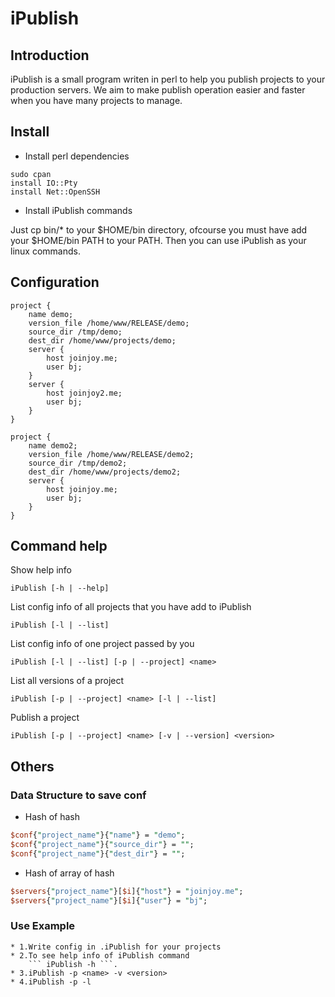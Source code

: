 iPublish
============

## Introduction
iPublish is a small program writen in perl to help you
publish projects to your production servers. We aim to 
make publish operation easier and faster when you have 
many projects to manage.

## Install

* Install perl dependencies
```text
sudo cpan 
install IO::Pty
install Net::OpenSSH
```

* Install iPublish commands

Just cp bin/* to your $HOME/bin directory, ofcourse you must 
have add your $HOME/bin PATH to your PATH. Then you can use 
iPublish as your linux commands.

## Configuration

```text
project {
    name demo;
    version_file /home/www/RELEASE/demo;
    source_dir /tmp/demo;
    dest_dir /home/www/projects/demo;
    server {
        host joinjoy.me;
        user bj;
    }
    server {
        host joinjoy2.me;
        user bj;
    }
}

project {
    name demo2;
    version_file /home/www/RELEASE/demo2;
    source_dir /tmp/demo2;
    dest_dir /home/www/projects/demo2;
    server {
        host joinjoy.me;
        user bj;
    }
}
```

## Command help
Show help info 
```text
iPublish [-h | --help]
```

List config info of all projects that you have add to iPublish
```text
iPublish [-l | --list]
```

List config info of one project passed by you
```text
iPublish [-l | --list] [-p | --project] <name>
```
   
List all versions of a project
```text
iPublish [-p | --project] <name> [-l | --list]
``` 

Publish a project 
```text
iPublish [-p | --project] <name> [-v | --version] <version>
```

## Others

### Data Structure to save conf

* Hash of hash
```perl
$conf{"project_name"}{"name"} = "demo";
$conf{"project_name"}{"source_dir"} = "";
$conf{"project_name"}{"dest_dir"} = "";
```

* Hash of array of hash
```perl
$servers{"project_name"}[$i]{"host"} = "joinjoy.me";
$servers{"project_name"}[$i]{"user"} = "bj";
```

### Use Example
```
* 1.Write config in .iPublish for your projects
* 2.To see help info of iPublish command 
    ``` iPublish -h ```.
* 3.iPublish -p <name> -v <version> 
* 4.iPublish -p -l
```


